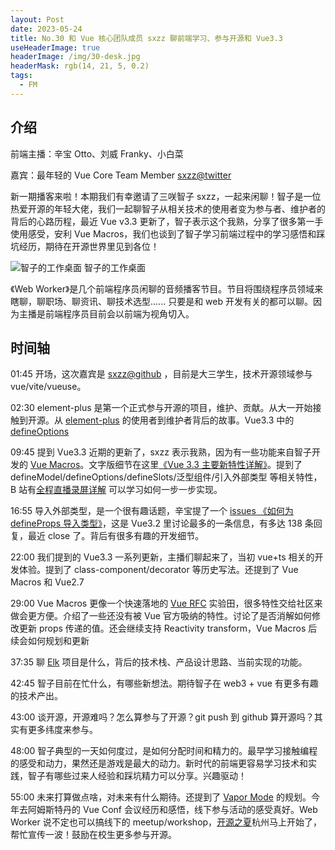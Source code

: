 ```yaml
---
layout: Post
date: 2023-05-24
title: No.30 和 Vue 核心团队成员 sxzz 聊前端学习、参与开源和 Vue3.3
useHeaderImage: true
headerImage: /img/30-desk.jpg
headerMask: rgb(14, 21, 5, 0.2)
tags:
  - FM
---
```


## 介绍

前端主播：辛宝 Otto、刘威 Franky、小白菜

嘉宾：最年轻的 Vue Core Team Member [sxzz@twitter](https://twitter.com/zhizijun)

新一期播客来啦！本期我们有幸邀请了三咲智子 sxzz，一起来闲聊！智子是一位热爱开源的年轻大佬，我们一起聊智子从相关技术的使用者变为参与者、维护者的背后的心路历程，最近 Vue v3.3 更新了，智子表示这个我熟，分享了很多第一手使用感受，安利 Vue Macros，我们也谈到了智子学习前端过程中的学习感悟和踩坑经历，期待在开源世界里见到各位！

![智子的工作桌面](/img/30-desk.jpg)
智子的工作桌面

《Web Worker》是几个前端程序员闲聊的音频播客节目。节目将围绕程序员领域来瞎聊，聊职场、聊资讯、聊技术选型...... 只要是和 web 开发有关的都可以聊。因为主播是前端程序员目前会以前端为视角切入。

## 时间轴

01:45 开场，这次嘉宾是 [sxzz@github](https://github.com/sxzz) ，目前是大三学生，技术开源领域参与 vue/vite/vueuse。

02:30 element-plus 是第一个正式参与开源的项目，维护、贡献。从大一开始接触到开源。从 [element-plus](https://github.com/element-plus/element-plus) 的使用者到维护者背后的故事。Vue3.3 中的 [defineOptions](https://vuejs.org/api/sfc-script-setup.html#defineoptions)

09:45 提到 Vue3.3 近期的更新了，sxzz 表示我熟，因为有一些功能来自智子开发的 [Vue Macros](https://github.com/sxzz/vue-macros)。文字版细节在这里[《Vue 3.3 主要新特性详解》](https://xlog.sxzz.moe/vue-3-3)。提到了 defineModel/defineOptions/defineSlots/泛型组件/引入外部类型 等相关特性，B 站有[全程直播录屏详解](https://space.bilibili.com/24679024/video) 可以学习如何一步一步实现。

16:55 导入外部类型，是一个很有趣话题，辛宝提了一个 [issues 《如何为 defineProps 导入类型》](https://github.com/vuejs/core/issues/4294)，这是 Vue3.2 里讨论最多的一条信息，有多达 138 条回复，最近 close 了。背后有很多有趣的开发细节。

22:00 我们提到的 Vue3.3 一系列更新，主播们聊起来了，当初 vue+ts 相关的开发体验。提到了 class-component/decorator 等历史写法。还提到了 Vue Macros 和 Vue2.7

29:00 Vue Macros 更像一个快速落地的 [Vue RFC](https://github.com/vuejs/rfcs) 实验田，很多特性交给社区来做会更方便。介绍了一些还没有被 Vue 官方吸纳的特性。讨论了是否消解如何修改更新 props 传递的值。还会继续支持 Reactivity transform，Vue Macros 后续会如何规划和更新

37:35 聊 [Elk](https://github.com/elk-zone) 项目是什么，背后的技术栈、产品设计思路、当前实现的功能。

42:45 智子目前在忙什么，有哪些新想法。期待智子在 web3 + vue 有更多有趣的技术产出。

43:00 谈开源，开源难吗？怎么算参与了开源？git push 到 github 算开源吗？其实有更多纬度来参与。

48:00 智子典型的一天如何度过，是如何分配时间和精力的。最早学习接触编程的感受和动力，果然还是游戏是最大的动力。新时代的前端更容易学习技术和实践，智子有哪些过来人经验和踩坑精力可以分享。兴趣驱动！

55:00 未来打算做点啥，对未来有什么期待。还提到了 [Vapor Mode](https://blog.vuejs.org/posts/2022-year-in-review) 的规划。今年去阿姆斯特丹的 Vue Conf 会议经历和感悟，线下参与活动的感受真好。Web Worker 说不定也可以搞线下的 meetup/workshop，[开源之夏](https://summer-ospp.ac.cn/)杭州马上开始了，帮忙宣传一波！鼓励在校生更多参与开源。
